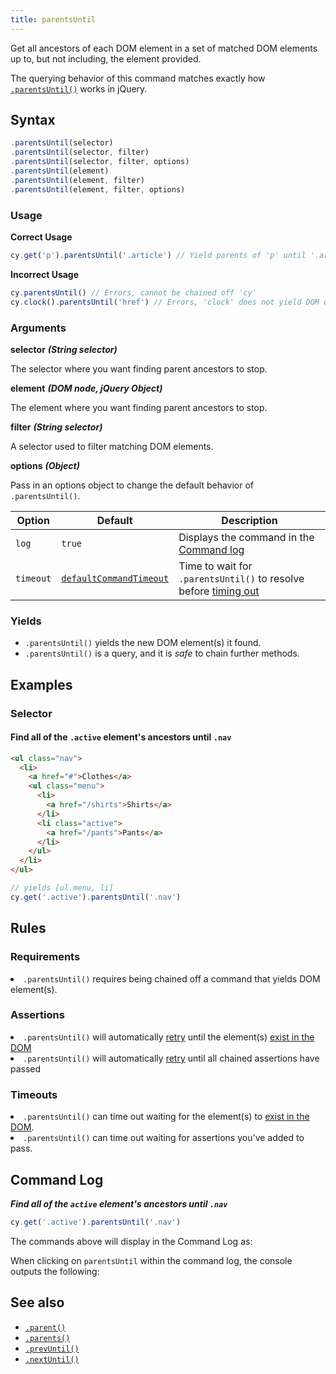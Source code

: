 ```yaml
---
title: parentsUntil
---
```


Get all ancestors of each DOM element in a set of matched DOM elements up to,
but not including, the element provided.

<Alert type="info">

The querying behavior of this command matches exactly how
[`.parentsUntil()`](http://api.jquery.com/parentsUntil) works in jQuery.

</Alert>

## Syntax

```javascript
.parentsUntil(selector)
.parentsUntil(selector, filter)
.parentsUntil(selector, filter, options)
.parentsUntil(element)
.parentsUntil(element, filter)
.parentsUntil(element, filter, options)
```

### Usage

**<Icon name="check-circle" color="green"></Icon> Correct Usage**

```javascript
cy.get('p').parentsUntil('.article') // Yield parents of 'p' until '.article'
```

**<Icon name="exclamation-triangle" color="red"></Icon> Incorrect Usage**

```javascript
cy.parentsUntil() // Errors, cannot be chained off 'cy'
cy.clock().parentsUntil('href') // Errors, 'clock' does not yield DOM elements
```

### Arguments

**<Icon name="angle-right"></Icon> selector** **_(String selector)_**

The selector where you want finding parent ancestors to stop.

**<Icon name="angle-right"></Icon> element** **_(DOM node, jQuery Object)_**

The element where you want finding parent ancestors to stop.

**<Icon name="angle-right"></Icon> filter** **_(String selector)_**

A selector used to filter matching DOM elements.

**<Icon name="angle-right"></Icon> options** **_(Object)_**

Pass in an options object to change the default behavior of `.parentsUntil()`.

| Option    | Default                                                              | Description                                                                              |
| --------- | -------------------------------------------------------------------- | ---------------------------------------------------------------------------------------- |
| `log`     | `true`                                                               | Displays the command in the [Command log](/guides/core-concepts/cypress-app#Command-Log) |
| `timeout` | [`defaultCommandTimeout`](/guides/references/configuration#Timeouts) | Time to wait for `.parentsUntil()` to resolve before [timing out](#Timeouts)             |

### Yields [<Icon name="question-circle"/>](/guides/core-concepts/introduction-to-cypress#Subject-Management)

- `.parentsUntil()` yields the new DOM element(s) it found.
- `.parentsUntil()` is a query, and it is _safe_ to chain further methods.

## Examples

### Selector

#### Find all of the `.active` element's ancestors until `.nav`

```html
<ul class="nav">
  <li>
    <a href="#">Clothes</a>
    <ul class="menu">
      <li>
        <a href="/shirts">Shirts</a>
      </li>
      <li class="active">
        <a href="/pants">Pants</a>
      </li>
    </ul>
  </li>
</ul>
```

```javascript
// yields [ul.menu, li]
cy.get('.active').parentsUntil('.nav')
```

## Rules

### Requirements [<Icon name="question-circle"/>](/guides/core-concepts/introduction-to-cypress#Chains-of-Commands)

<List><li>`.parentsUntil()` requires being chained off a command that yields DOM
element(s).</li></List>

### Assertions [<Icon name="question-circle"/>](/guides/core-concepts/introduction-to-cypress#Assertions)

<List><li>`.parentsUntil()` will automatically
[retry](/guides/core-concepts/retry-ability) until the element(s)
[exist in the DOM](/guides/core-concepts/introduction-to-cypress#Default-Assertions)</li><li>`.parentsUntil()`
will automatically [retry](/guides/core-concepts/retry-ability) until all
chained assertions have passed</li></List>

### Timeouts [<Icon name="question-circle"/>](/guides/core-concepts/introduction-to-cypress#Timeouts)

<List><li>`.parentsUntil()` can time out waiting for the element(s) to
[exist in the DOM](/guides/core-concepts/introduction-to-cypress#Default-Assertions).</li><li>`.parentsUntil()`
can time out waiting for assertions you've added to pass.</li></List>

## Command Log

**_Find all of the `active` element's ancestors until `.nav`_**

```javascript
cy.get('.active').parentsUntil('.nav')
```

The commands above will display in the Command Log as:

<DocsImage src="/img/api/parentsuntil/get-all-parents-until-nav-selector.png" alt="Command Log parentsUntil" ></DocsImage>

When clicking on `parentsUntil` within the command log, the console outputs the
following:

<DocsImage src="/img/api/parentsuntil/show-parents-until-nav-in-console.png" alt="Console Log parentsUntil" ></DocsImage>

## See also

- [`.parent()`](/api/commands/parent)
- [`.parents()`](/api/commands/parents)
- [`.prevUntil()`](/api/commands/prevuntil)
- [`.nextUntil()`](/api/commands/nextuntil)

